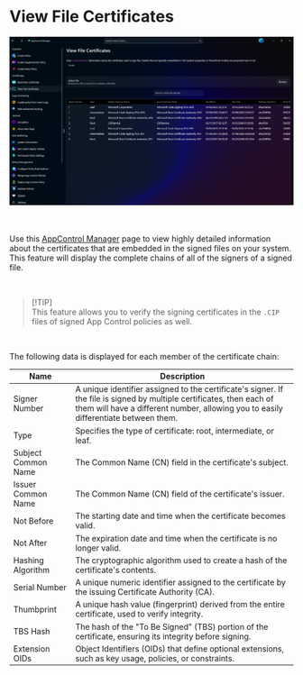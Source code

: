 # View File Certificates

<div align="center">

<img src="https://raw.githubusercontent.com/HotCakeX/.github/9b60b35b98cd998537202f7893fdc711a3507688/Pictures/PNG%20and%20JPG/AppControl%20Manager%20page%20screenshots/View%20File%20Certificates.png" alt="AppControl Manager Application's View File Certificates Page">

</div>

<br>

<br>

Use this [AppControl Manager](https://github.com/HotCakeX/Harden-Windows-Security/wiki/AppControl-Manager) page to view highly detailed information about the certificates that are embedded in the signed files on your system. This feature will display the complete chains of all of the signers of a signed file.

<br>

> [!TIP]\
> This feature allows you to verify the signing certificates in the `.CIP` files of signed App Control policies as well.

<br>

The following data is displayed for each member of the certificate chain:

| Name                | Description                                                                                         |
|---------------------|-----------------------------------------------------------------------------------------------------|
| Signer Number       | A unique identifier assigned to the certificate's signer. If the file is signed by multiple certificates, then each of them will have a different number, allowing you to easily differentiate between them. |
| Type                | Specifies the type of certificate: root, intermediate, or leaf.           |
| Subject Common Name | The Common Name (CN) field in the certificate's subject. |
| Issuer Common Name  | The Common Name (CN) field of the certificate's issuer.    |
| Not Before          | The starting date and time when the certificate becomes valid.                                      |
| Not After           | The expiration date and time when the certificate is no longer valid.                               |
| Hashing Algorithm   | The cryptographic algorithm used to create a hash of the certificate's contents.     |
| Serial Number       | A unique numeric identifier assigned to the certificate by the issuing Certificate Authority (CA).  |
| Thumbprint          | A unique hash value (fingerprint) derived from the entire certificate, used to verify integrity.     |
| TBS Hash            | The hash of the "To Be Signed" (TBS) portion of the certificate, ensuring its integrity before signing. |
| Extension OIDs      | Object Identifiers (OIDs) that define optional extensions, such as key usage, policies, or constraints. |

<br>
